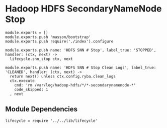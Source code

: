 
# Hadoop HDFS SecondaryNameNode Stop

    module.exports = []
    module.exports.push 'masson/bootstrap'
    module.exports.push require('./index').configure

    module.exports.push name: 'HDFS SNN # Stop', label_true: 'STOPPED', handler: (ctx, next) ->
      lifecycle.snn_stop ctx, next

    module.exports.push name: 'HDFS SNN # Stop Clean Logs', label_true: 'CLEANED', handler: (ctx, next) ->
      return next() unless ctx.config.ryba.clean_logs
      ctx.execute
        cmd: 'rm /var/log/hadoop-hdfs/*/*-secondarynamenode-*'
        code_skipped: 1
      , next

## Module Dependencies

    lifecycle = require '../../lib/lifecycle'
